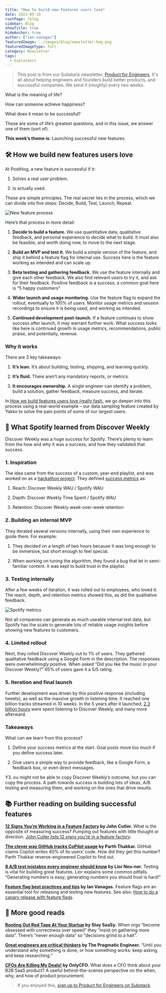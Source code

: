 ```yaml
---
title: "How to build new features users love"
date: 2023-05-15
rootPage: /blog
sidebar: Blog
showTitle: true
hideAnchor: true
author: ["ian-vanagas"]
featuredImage: ../images/blog/newsletter-hog.png
featuredImageType: full
category: Newsletter
tags:
  - Explainers
---
```


> This post is from our Substack newsletter, [Product for Engineers](https://newsletter.posthog.com/). It's all about helping engineers and founders build better products, and successful companies. We send it (roughly) every two weeks.

What is the meaning of life?

How can someone achieve happiness?

What does it mean to be successful?

These are some of life’s greatest questions, and in this issue, we answer one of them (sort of).

**This week’s theme is:** Launching successful new features

## 🛠️ How we build new features users love
At PostHog, a new feature is successful if it:

1. Solves a real user problem.

2. Is actually used.

These are simple principles. The real secret lies in the process, which we can divide into five steps: Decide, Build, Test, Launch, Repeat.

![New feature process](../images/blog/build-features-users-love/new-features.jpeg)

Here’s that process in more detail:

1. **Decide to build a feature.** We use quantitative data, qualitative feedback, and personal experience to decide what to build. It must also be feasible, and worth doing now, to move to the next stage.

2. **Build an MVP and test it.** We build a simple version of the feature, and ship it behind a feature flag for internal use. Success here is the feature working as intended and can scale up.

3. **Beta testing and gathering feedback.** We use the feature internally and give each other feedback. We also find relevant users to try it, and ask for their feedback. Positive feedback is a success; a common goal here is “5 happy customers”

4. **Wider launch and usage monitoring.** Use the feature flag to expand the rollout, eventually to 100% of users. Monitor usage metrics and session recordings to ensure it is being used, and working as intended.

5. **Continued development post-launch.** If a feature continues to show success after launch, it may warrant further work. What success looks like here is continued growth in usage metrics, recommendations, public praise, and potentially, revenue.

### Why it works
There are 3 key takeaways:

1. **It’s lean.** It’s about building, testing, shipping, and learning quickly.

2. **It’s fluid.** There aren’t any mandatory reports, or metrics.

3. **It encourages ownership.** A single engineer can identify a problem, build a solution, gather feedback, measure success, and iterate.

In [How we build features users love (really fast)](/blog/measuring-feature-success), we go deeper into this process using a real-world example – our data sampling feature created by Yakko to solve the pain points of some of our largest users.

## 🎵 What Spotify learned from Discover Weekly
Discover Weekly was a huge success for Spotify. There’s plenty to learn from the how and why it was a success, and how they validated that success.

### 1. Inspiration
The idea came from the success of a custom, year-end playlist, and was worked on as a [hackathon project](https://newsroom.spotify.com/2018-06-05/love-discover-weekly-thank-a-hack-for-that/). They defined [success metrics](https://www.subtraction.com/2015/11/23/spotifys-discover-weekly-from-idea-to-execution/) as:

1. Reach: Discover Weekly WAU / Spotify WAU

2. Depth: Discover Weekly Time Spent / Spotify WAU

3. Retention: Discover Weekly week-over-week retention

### 2. Building an internal MVP
They iterated several versions internally, using their own experience to guide them. For example:

1. They decided on a length of two hours because it was long enough to be immersive, but short enough to feel special.

2. When working on tuning the algorithm, they found a bug that let in semi-familiar content. It was kept to build trust in the playlist.

### 3. Testing internally
After a few weeks of iteration, it was rolled out to employees, who loved it. The reach, depth, and retention metrics showed this, as did the qualitative feedback.

![Spotify metrics](../images/blog/build-features-users-love/spotify.jpeg)

Not all companies can generate as much useable internal test data, but Spotify has the scale to generate lots of reliable usage insights before showing new features to customers.

### 4. Limited rollout
Next, they rolled Discover Weekly out to 1% of users. They gathered qualitative feedback using a Google Form in the description. The responses were overwhelmingly positive. When asked “Did you like the music in your Discover Weekly?” 65% of users gave it a 5/5 rating.

### 5. Iteration and final launch
Further development was driven by this positive response (including tweets), as well as the massive growth in listening time. It reached one billion tracks streamed in 10 weeks. In the 5 years after it launched, [2.3 billion hours](https://newsroom.spotify.com/2020-07-09/spotify-users-have-spent-over-2-3-billion-hours-streaming-discover-weekly-playlists-since-2015/) were spent listening to Discover Weekly, and many more afterward.

### Takeaways
What can we learn from this process?

1. Define your success metrics at the start. Goal posts move too much if you define success later.

2. Give users a simple way to provide feedback, like a Google Form, a feedback box, or even direct messages.

Y3. ou might not be able to copy Discover Weekly’s outcome, but you can copy the process. A path towards success is building lots of ideas, A/B testing and measuring them, and working on the ones that drive results.

## 📚 Further reading on building successful features

**[12 Signs You’re Working in a Feature Factory](https://cutle.fish/blog/12-signs-youre-working-in-a-feature-factory) by John Cutler.**
What is the opposite of measuring success? Pumping out features with little thought or direction. [John Cutler lists 12 signs you’re in a feature factory](https://cutle.fish/blog/12-signs-youre-working-in-a-feature-factory).

**[The clever way GitHub tracks CoPilot usage](https://thakkarparth007.github.io/copilot-explorer/posts/copilot-internals#secret-sauce-3-telemetry) by Parth Thakkar.**
GitHub claims Copilot writes 40% of its users’ code. How did they get this number? Parth Thakkar reverse-engineered Copilot to find out.

**[8 A/B test mistakes every engineer should know](https://posthog.com/blog/ab-testing-mistakes) by Lior Neu-ner.**
Testing is vital for building great features. Lior explains some common pitfalls. “Generating numbers is easy; generating numbers you should trust is hard!”

**[Feature flag best practices and tips](https://posthog.com/blog/feature-flag-best-practices) by Ian Vanagas.**
Feature flags are an essential tool for releasing and testing new features. See also: [How to do a canary release with feature flags](https://posthog.com/tutorials/canary-release).

## 🤔 More good reads
**[Rooting Out Red Tape At Your Startup](https://blog.staysaasy.com/p/rooting-out-red-tape-at-your-startup) by Stay SaaSy.**
When orgs “become obsessed with correctness over speed” they “insist on gathering more data”. There’s “never enough data” so “decisions grind to a halt”.

**[Great engineers are critical thinkers](https://blog.pragmaticengineer.com/critical-thinking) by The Pragmatic Engineer.**
“Until you understand why something is done, or how something works: keep asking, and keep researching.”

**[CFOs Are Killing My Deals!](https://www.onlycfo.io/p/cfos-are-killing-my-deals) by OnlyCFO.**
What does a CFO think about your B2B SaaS product? A useful behind-the-scenes perspective on the when, why, and how of product procurement.

> If you enjoyed this, [sign up to Product for Engineers on Substack](https://newsletter.posthog.com/).